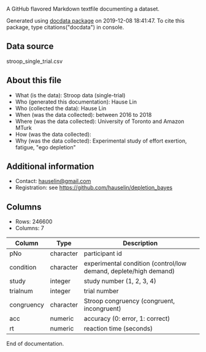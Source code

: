 A GitHub flavored Markdown textfile documenting a dataset.

Generated using [docdata package](https://hauselin.github.io/docdata/) on 2019-12-08 18:41:47.
To cite this package, type citations("docdata") in console.

## Data source

stroop_single_trial.csv

## About this file

* What (is the data): Stroop data (single-trial)
* Who (generated this documentation): Hause Lin
* Who (collected the data): Hause Lin
* When (was the data collected): between 2016 to 2018
* Where (was the data collected): University of Toronto and Amazon MTurk
* How (was the data collected): 
* Why (was the data collected): Experimental study of effort exertion, fatigue, "ego depletion"

## Additional information

* Contact: hauselin@gmail.com
* Registration: see https://github.com/hauselin/depletion_bayes

## Columns

* Rows: 246600
* Columns: 7

| Column      | Type       | Description                                                       |
| ----------- | ---------- | ----------------------------------------------------------------- |
| pNo         | character  | participant id                                                    |
| condition   | character  | experimental condition (control/low demand, deplete/high demand)  |
| study       | integer    | study number (1, 2, 3, 4)                                         |
| trialnum    | integer    | trial number                                                      |
| congruency  | character  | Stroop congruency (congruent, incongruent)                        |
| acc         | numeric    | accuracy (0: error, 1: correct)                                   |
| rt          | numeric    | reaction time (seconds)                                           |

End of documentation.

